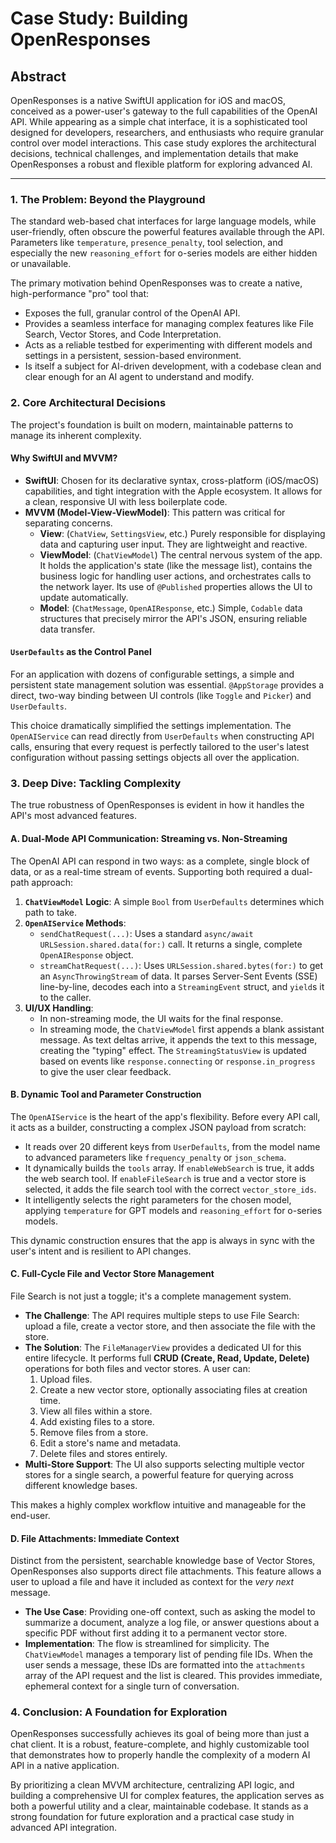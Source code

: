 # Case Study: Building OpenResponses

## Abstract

OpenResponses is a native SwiftUI application for iOS and macOS, conceived as a power-user's gateway to the full capabilities of the OpenAI API. While appearing as a simple chat interface, it is a sophisticated tool designed for developers, researchers, and enthusiasts who require granular control over model interactions. This case study explores the architectural decisions, technical challenges, and implementation details that make OpenResponses a robust and flexible platform for exploring advanced AI.

---

### 1. The Problem: Beyond the Playground

The standard web-based chat interfaces for large language models, while user-friendly, often obscure the powerful features available through the API. Parameters like `temperature`, `presence_penalty`, tool selection, and especially the new `reasoning_effort` for o-series models are either hidden or unavailable.

The primary motivation behind OpenResponses was to create a native, high-performance "pro" tool that:

- Exposes the full, granular control of the OpenAI API.
- Provides a seamless interface for managing complex features like File Search, Vector Stores, and Code Interpretation.
- Acts as a reliable testbed for experimenting with different models and settings in a persistent, session-based environment.
- Is itself a subject for AI-driven development, with a codebase clean and clear enough for an AI agent to understand and modify.

### 2. Core Architectural Decisions

The project's foundation is built on modern, maintainable patterns to manage its inherent complexity.

#### Why SwiftUI and MVVM?

- **SwiftUI**: Chosen for its declarative syntax, cross-platform (iOS/macOS) capabilities, and tight integration with the Apple ecosystem. It allows for a clean, responsive UI with less boilerplate code.
- **MVVM (Model-View-ViewModel)**: This pattern was critical for separating concerns.
  - **View**: (`ChatView`, `SettingsView`, etc.) Purely responsible for displaying data and capturing user input. They are lightweight and reactive.
  - **ViewModel**: (`ChatViewModel`) The central nervous system of the app. It holds the application's state (like the message list), contains the business logic for handling user actions, and orchestrates calls to the network layer. Its use of `@Published` properties allows the UI to update automatically.
  - **Model**: (`ChatMessage`, `OpenAIResponse`, etc.) Simple, `Codable` data structures that precisely mirror the API's JSON, ensuring reliable data transfer.

#### `UserDefaults` as the Control Panel

For an application with dozens of configurable settings, a simple and persistent state management solution was essential. `@AppStorage` provides a direct, two-way binding between UI controls (like `Toggle` and `Picker`) and `UserDefaults`.

This choice dramatically simplified the settings implementation. The `OpenAIService` can read directly from `UserDefaults` when constructing API calls, ensuring that every request is perfectly tailored to the user's latest configuration without passing settings objects all over the application.

### 3. Deep Dive: Tackling Complexity

The true robustness of OpenResponses is evident in how it handles the API's most advanced features.

#### A. Dual-Mode API Communication: Streaming vs. Non-Streaming

The OpenAI API can respond in two ways: as a complete, single block of data, or as a real-time stream of events. Supporting both required a dual-path approach:

1.  **`ChatViewModel` Logic**: A simple `Bool` from `UserDefaults` determines which path to take.
2.  **`OpenAIService` Methods**:
    - `sendChatRequest(...)`: Uses a standard `async/await` `URLSession.shared.data(for:)` call. It returns a single, complete `OpenAIResponse` object.
    - `streamChatRequest(...)`: Uses `URLSession.shared.bytes(for:)` to get an `AsyncThrowingStream` of data. It parses Server-Sent Events (SSE) line-by-line, decodes each into a `StreamingEvent` struct, and `yield`s it to the caller.
3.  **UI/UX Handling**:
    - In non-streaming mode, the UI waits for the final response.
    - In streaming mode, the `ChatViewModel` first appends a blank assistant message. As text deltas arrive, it appends the text to this message, creating the "typing" effect. The `StreamingStatusView` is updated based on events like `response.connecting` or `response.in_progress` to give the user clear feedback.

#### B. Dynamic Tool and Parameter Construction

The `OpenAIService` is the heart of the app's flexibility. Before every API call, it acts as a builder, constructing a complex JSON payload from scratch:

- It reads over 20 different keys from `UserDefaults`, from the model name to advanced parameters like `frequency_penalty` or `json_schema`.
- It dynamically builds the `tools` array. If `enableWebSearch` is true, it adds the web search tool. If `enableFileSearch` is true and a vector store is selected, it adds the file search tool with the correct `vector_store_ids`.
- It intelligently selects the right parameters for the chosen model, applying `temperature` for GPT models and `reasoning_effort` for o-series models.

This dynamic construction ensures that the app is always in sync with the user's intent and is resilient to API changes.

#### C. Full-Cycle File and Vector Store Management

File Search is not just a toggle; it's a complete management system.

- **The Challenge**: The API requires multiple steps to use File Search: upload a file, create a vector store, and then associate the file with the store.
- **The Solution**: The `FileManagerView` provides a dedicated UI for this entire lifecycle. It performs full **CRUD (Create, Read, Update, Delete)** operations for both files and vector stores. A user can:
  1.  Upload files.
  2.  Create a new vector store, optionally associating files at creation time.
  3.  View all files within a store.
  4.  Add existing files to a store.
  5.  Remove files from a store.
  6.  Edit a store's name and metadata.
  7.  Delete files and stores entirely.
- **Multi-Store Support**: The UI also supports selecting multiple vector stores for a single search, a powerful feature for querying across different knowledge bases.

This makes a highly complex workflow intuitive and manageable for the end-user.

#### D. File Attachments: Immediate Context

Distinct from the persistent, searchable knowledge base of Vector Stores, OpenResponses also supports direct file attachments. This feature allows a user to upload a file and have it included as context for the *very next* message.

- **The Use Case**: Providing one-off context, such as asking the model to summarize a document, analyze a log file, or answer questions about a specific PDF without first adding it to a permanent vector store.
- **Implementation**: The flow is streamlined for simplicity. The `ChatViewModel` manages a temporary list of pending file IDs. When the user sends a message, these IDs are formatted into the `attachments` array of the API request and the list is cleared. This provides immediate, ephemeral context for a single turn of conversation.

### 4. Conclusion: A Foundation for Exploration

OpenResponses successfully achieves its goal of being more than just a chat client. It is a robust, feature-complete, and highly customizable tool that demonstrates how to properly handle the complexity of a modern AI API in a native application.

By prioritizing a clean MVVM architecture, centralizing API logic, and building a comprehensive UI for complex features, the application serves as both a powerful utility and a clear, maintainable codebase. It stands as a strong foundation for future exploration and a practical case study in advanced API integration.
